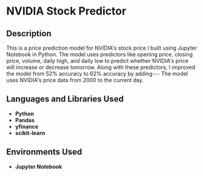 <h1>NVIDIA Stock Predictor</h1>

<h2>Description</h2>
This is a price prediction model for NVIDIA's stock price I built using Jupyter Notebook in Python. The model uses predictors like opening price, closing price, volume, daily high, and daily low to predict whether NVIDIA's price will increase or decrease tomorrow. Along with these predictors, I improved the model from 52% accuracy to 62% accuracy by adding--- The model uses NVIDIA's price data from 2000 to the current day. 
<br />


<h2>Languages and Libraries Used</h2>

- <b>Python</b> 
- <b>Pandas</b>
- <b>yfinance</b>
- <b>scikit-learn</b>


<h2>Environments Used </h2>

- <b>Jupyter Notebook</b>
<!--
 ```diff
- text in red
+ text in green
! text in orange
# text in gray
@@ text in purple (and bold)@@
```
--!>
